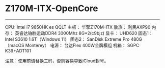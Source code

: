 # Z170M-ITX-OpenCore
---

CPU: Intel i7 9850HK es QQLT
主板： 华擎Z170M-ITX
散热： 利民AXP90
内存： 英睿达铂胜运动DDR4 3000Mhz 8G*2(c9bjz)
显卡： UHD620
固态1： Intel S3610 1.6T（Windows 11）
固态2： SanDisk Extreme Pro 480G（macOS Monterey）
电源： 台达Flex 400W金牌模组
机箱： SGPC K39+ADT101

注意：使用前请替换三码，否则容易导致iCloud封号。